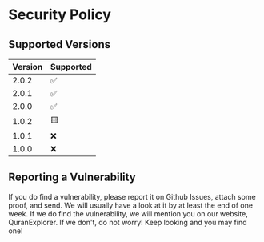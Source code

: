 # Security Policy

## Supported Versions


| Version | Supported          |
| ------- | ------------------ |
| 2.0.2   | :white_check_mark: |
| 2.0.1   | :white_check_mark: |
| 2.0.0   | :white_check_mark: |
| 1.0.2   | :yellow_square:    |
| 1.0.1   | :x:                |
| 1.0.0   | :x:                |

## Reporting a Vulnerability

If you do find a vulnerability, please report it on Github Issues, attach some proof, and send.
We will usually have a look at it by at least the end of one week.
If we do find the vulnerability, we will mention you on our website, QuranExplorer.
If we don't, do not worry! Keep looking and you may find one!
